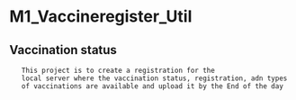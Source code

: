 # M1_Vaccineregister_Util
## Vaccination status
       This project is to create a registration for the 
       local server where the vaccination status, registration, adn types
       of vaccinations are available and upload it by the End of the day
